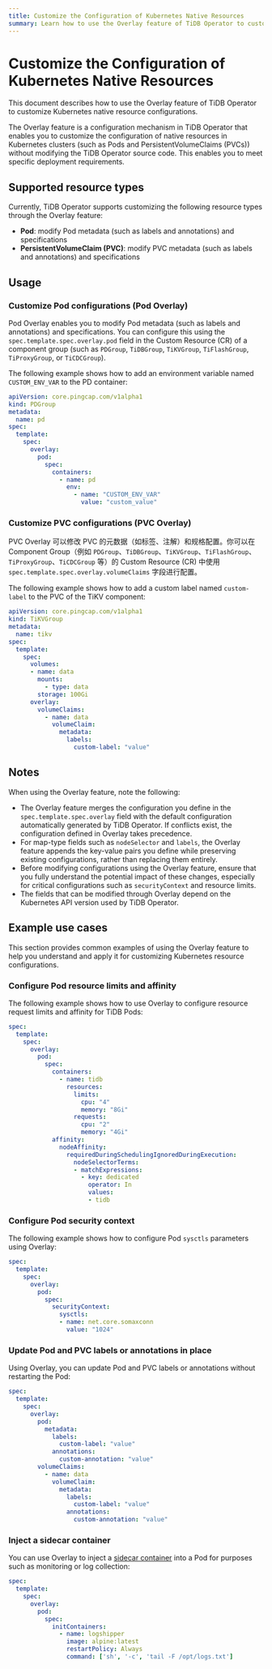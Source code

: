 ```yaml
---
title: Customize the Configuration of Kubernetes Native Resources
summary: Learn how to use the Overlay feature of TiDB Operator to customize Kubernetes native resources such as Pods and PersistentVolumeClaims to meet various deployment needs.
---
```


# Customize the Configuration of Kubernetes Native Resources

This document describes how to use the Overlay feature of TiDB Operator to customize Kubernetes native resource configurations.

The Overlay feature is a configuration mechanism in TiDB Operator that enables you to customize the configuration of native resources in Kubernetes clusters (such as Pods and PersistentVolumeClaims (PVCs)) without modifying the TiDB Operator source code. This enables you to meet specific deployment requirements.

## Supported resource types

Currently, TiDB Operator supports customizing the following resource types through the Overlay feature:

- **Pod**: modify Pod metadata (such as labels and annotations) and specifications
- **PersistentVolumeClaim (PVC)**: modify PVC metadata (such as labels and annotations) and specifications

## Usage

### Customize Pod configurations (Pod Overlay)

Pod Overlay enables you to modify Pod metadata (such as labels and annotations) and specifications. You can configure this using the `spec.template.spec.overlay.pod` field in the Custom Resource (CR) of a component group (such as `PDGroup`, `TiDBGroup`, `TiKVGroup`, `TiFlashGroup`, `TiProxyGroup`, or `TiCDCGroup`).

The following example shows how to add an environment variable named `CUSTOM_ENV_VAR` to the PD container:

```yaml
apiVersion: core.pingcap.com/v1alpha1
kind: PDGroup
metadata:
  name: pd
spec:
  template:
    spec:
      overlay:
        pod:
          spec:
            containers:
              - name: pd
                env:
                  - name: "CUSTOM_ENV_VAR"
                    value: "custom_value"
```

### Customize PVC configurations (PVC Overlay)

PVC Overlay 可以修改 PVC 的元数据（如标签、注解）和规格配置。你可以在 Component Group（例如 `PDGroup`、`TiDBGroup`、`TiKVGroup`、`TiFlashGroup`、`TiProxyGroup`、`TiCDCGroup` 等）的 Custom Resource (CR) 中使用 `spec.template.spec.overlay.volumeClaims` 字段进行配置。

The following example shows how to add a custom label named `custom-label` to the PVC of the TiKV component:

```yaml
apiVersion: core.pingcap.com/v1alpha1
kind: TiKVGroup
metadata:
  name: tikv
spec:
  template:
    spec:
      volumes:
      - name: data
        mounts:
          - type: data
        storage: 100Gi
      overlay:
        volumeClaims:
          - name: data
            volumeClaim:
              metadata:
                labels:
                  custom-label: "value"
```

## Notes

When using the Overlay feature, note the following:

- The Overlay feature merges the configuration you define in the `spec.template.spec.overlay` field with the default configuration automatically generated by TiDB Operator. If conflicts exist, the configuration defined in Overlay takes precedence.
- For map-type fields such as `nodeSelector` and `labels`, the Overlay feature appends the key-value pairs you define while preserving existing configurations, rather than replacing them entirely.
- Before modifying configurations using the Overlay feature, ensure that you fully understand the potential impact of these changes, especially for critical configurations such as `securityContext` and resource limits.
- The fields that can be modified through Overlay depend on the Kubernetes API version used by TiDB Operator.

## Example use cases

This section provides common examples of using the Overlay feature to help you understand and apply it for customizing Kubernetes resource configurations.

### Configure Pod resource limits and affinity

The following example shows how to use Overlay to configure resource request limits and affinity for TiDB Pods:

```yaml
spec:
  template:
    spec:
      overlay:
        pod:
          spec:
            containers:
              - name: tidb
                resources:
                  limits:
                    cpu: "4"
                    memory: "8Gi"
                  requests:
                    cpu: "2"
                    memory: "4Gi"
            affinity:
              nodeAffinity:
                requiredDuringSchedulingIgnoredDuringExecution:
                  nodeSelectorTerms:
                  - matchExpressions:
                    - key: dedicated
                      operator: In
                      values:
                      - tidb
```

### Configure Pod security context

The following example shows how to configure Pod `sysctls` parameters using Overlay:

```yaml
spec:
  template:
    spec:
      overlay:
        pod:
          spec:
            securityContext:
              sysctls:
              - name: net.core.somaxconn
                value: "1024"
```

### Update Pod and PVC labels or annotations in place

Using Overlay, you can update Pod and PVC labels or annotations without restarting the Pod:

```yaml
spec:
  template:
    spec:
      overlay:
        pod:
          metadata:
            labels:
              custom-label: "value"
            annotations:
              custom-annotation: "value"
        volumeClaims:
          - name: data
            volumeClaim:
              metadata:
                labels:
                  custom-label: "value"
                annotations:
                  custom-annotation: "value"
```

### Inject a sidecar container

You can use Overlay to inject a [sidecar container](https://kubernetes.io/docs/concepts/workloads/pods/#sidecar-containers) into a Pod for purposes such as monitoring or log collection:

```yaml
spec:
  template:
    spec:
      overlay:
        pod:
          spec:
            initContainers:
              - name: logshipper
                image: alpine:latest
                restartPolicy: Always
                command: ['sh', '-c', 'tail -F /opt/logs.txt']
```
